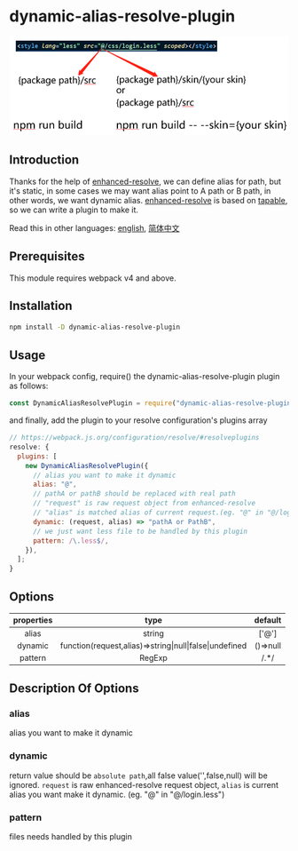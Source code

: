 # dynamic-alias-resolve-plugin

![](assets/2020-06-12-10-12-59.png)

## Introduction

Thanks for the help of [enhanced-resolve](https://github.com/webpack/enhanced-resolve), we can define alias for path, but it's static, in some cases we may want alias point to A path or B path, in other words, we want dynamic alias. [enhanced-resolve](https://github.com/webpack/enhanced-resolve) is based on [tapable](https://github.com/webpack/tapable), so we can write a plugin to make it.

Read this in other languages: [english](./README.md), [简体中文](./README.zh-cn.md)

## Prerequisites

This module requires webpack v4 and above.

## Installation

```sh
npm install -D dynamic-alias-resolve-plugin
```

## Usage

In your webpack config, require() the dynamic-alias-resolve-plugin plugin as follows:

```js
const DynamicAliasResolvePlugin = require("dynamic-alias-resolve-plugin");
```

and finally, add the plugin to your resolve configuration's plugins array

```js
// https://webpack.js.org/configuration/resolve/#resolveplugins
resolve: {
  plugins: [
    new DynamicAliasResolvePlugin({
      // alias you want to make it dynamic
      alias: "@",
      // pathA or pathB should be replaced with real path
      // "request" is raw request object from enhanced-resolve
      // "alias" is matched alias of current request.(eg. "@" in "@/login.less")
      dynamic: (request, alias) => "pathA or PathB",
      // we just want less file to be handled by this plugin
      pattern: /\.less$/,
    }),
  ];
}
```

## Options

| properties |                          type                           | default  |
| :--------: | :-----------------------------------------------------: | :------: |
|   alias    |                         string                          |  ['@']   |
|  dynamic   | function(request,alias)=>string\|null\|false\|undefined | ()=>null |
|  pattern   |                         RegExp                          |  /.\*/   |

## Description Of Options

### alias

alias you want to make it dynamic

### dynamic

return value should be `absolute path`,all false value('',false,null) will be ignored. `request` is raw enhanced-resolve request object, `alias` is current alias you want make it dynamic. (eg. "@" in "@/login.less")

### pattern

files needs handled by this plugin
